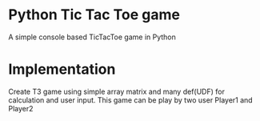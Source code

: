 # Python Tic Tac Toe game
A simple console based TicTacToe game in Python

# Implementation
Create T3 game using simple array matrix and many def(UDF) for calculation and user input.
This game can be play by two user Player1 and Player2

